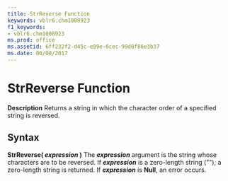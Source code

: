 ```yaml
---
title: StrReverse Function
keywords: vblr6.chm1008923
f1_keywords:
- vblr6.chm1008923
ms.prod: office
ms.assetid: 6ff232f2-d45c-e99e-6cec-99d6f86e3b37
ms.date: 06/08/2017
---
```



# StrReverse Function



 **Description**
Returns a string in which the character order of a specified string is reversed.

## Syntax

**StrReverse( _expression_ )**
The  **_expression_** argument is the string whose characters are to be reversed. If **_expression_** is a zero-length string (""), a zero-length string is returned. If **_expression_** is **Null**, an error occurs.

